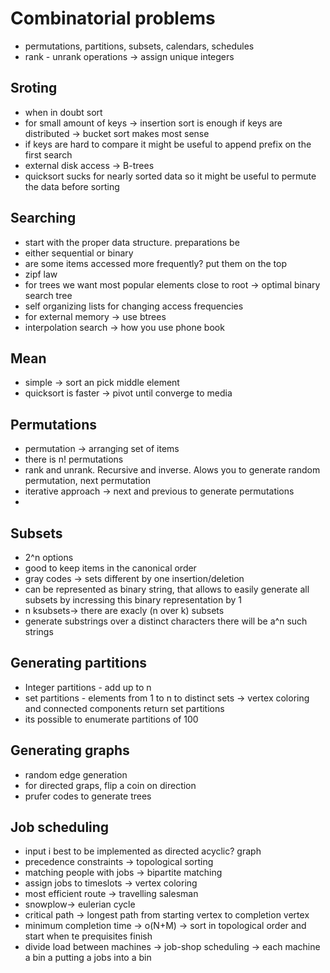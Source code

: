 # Combinatorial problems

- permutations, partitions, subsets, calendars, schedules
- rank - unrank operations -> assign unique integers

## Sroting

- when in doubt sort
- for small amount of keys -> insertion sort is enough
if keys are distributed -> bucket sort makes most sense
- if keys are hard to compare it might be useful to append prefix on the first search
- external disk access -> B-trees
- quicksort sucks for nearly sorted data so it might be useful to permute the data before sorting

## Searching

- start with the proper data structure. preparations be
- either sequential or binary
- are some items accessed more frequently? put them on the top
- zipf law
- for trees we want most popular elements close to root -> optimal binary search tree
- self organizing lists for changing access frequencies
- for external memory -> use btrees
- interpolation search -> how you use phone book

## Mean 

- simple -> sort an pick middle element
- quicksort is faster -> pivot until converge to media

## Permutations

- permutation -> arranging set of items
- there is n! permutations
- rank and unrank. Recursive and inverse. Alows you to generate random permutation, next permutation
- iterative approach -> next and previous to generate permutations
- 

## Subsets

- 2^n options
- good to keep items in the canonical order
- gray codes -> sets different by one insertion/deletion
- can be represented as binary string, that allows to easily generate all subsets by incressing this binary representation by 1
- n ksubsets-> there are exacly (n over k) subsets
- generate substrings over a distinct characters there will be a^n such strings

## Generating partitions

- Integer partitions - add up to n
- set partitions - elements from 1 to n to distinct sets
 -> vertex coloring and connected components return set partitions
 - its possible to enumerate partitions of 100

 ## Generating graphs

 - random edge generation
 - for directed graps, flip a coin on direction
 - prufer codes to generate trees

## Job scheduling

- input i best to be implemented as directed acyclic? graph
- precedence constraints -> topological sorting
- matching people with jobs -> bipartite matching
- assign jobs to timeslots -> vertex coloring
- most efficient route -> travelling salesman
- snowplow-> eulerian cycle
- critical path -> longest path from starting vertex to completion vertex
- minimum completion time -> o(N+M) -> sort in topological order and start when te prequisites finish
- divide load between machines -> job-shop scheduling -> each machine a bin a putting a jobs into a bin